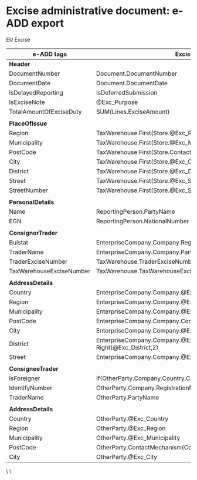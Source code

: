# Excise administrative document: e-ADD export

EU Excise

|**e-ADD tags**|**Excise Product Code**|
| ------------------------------------------------------------ | ------------------- |
|**Header**|
| DocumentNumber|Document.DocumentNumber|
| DocumentDate| Document.DocumentDate |
| IsDelayedReporting |IsDeferredSubmission|
| IsExciseNote | @Exc_Purpose |
| TotalAmountOfExciseDuty |SUM(Lines.ExciseAmount)|
|                                                                                   |
|**PlaceOfIssue**|
| Region | TaxWarehouse.First(Store.@Exc_Region) |
| Municipality | TaxWarehouse.First(Store.@Exc_Municipality) |
| PostCode   |TaxWarehouse.First(Store.ContactMechanism(ContactMechanismType=P))  |
| City | TaxWarehouse.First(Store.@Exc_City)|
| District | TaxWarehouse.First(Store.@Exc_District) |
| Street | TaxWarehouse.First(Store.@Exc_Street)|
| StreetNumber | TaxWarehouse.First(Store.@Exc_StreetNumber) |
|                                                                                    |
|**PersonalDetails**|
| Name | ReportingPerson.PartyName|
| EGN | ReportingPerson.NationalNumber |
|                                                                                    |
| **ConsignorTrader**                 |
| Bulstat   | EnterpriseCompany.Company.RegistrationNumber |
| TraderName | EnterpriseCompany.Company.PartyName |
| TraderExciseNumber | TaxWarehouse.TraderExciseNumber|
| TaxWarehouseExciseNumber|TaxWarehouse.TaxWarehouseExciseNumber|
|                                                                                    |
| **AddressDetails**|
| Country |EnterpriseCompany.Company.@Exc_Country|
| Region|EnterpriseCompany.Company.@Exc_Region|
| Municipality|EnterpriseCompany.Company.@Exc_Municipality|
| PostCode| EnterpriseCompany.Company.ContactMechanism(ContactMechanismType=P)|
| City | EnterpriseCompany.Company.@Exc_City |
| District | EnterpriseCompany.Company.@Exc_District ___ District = Right(@Exc_District,2) |
| Street | EnterpriseCompany.Company.@Exc_Street |
|                                                                                     |
| **ConsigneeTrader** | 
| IsForeigner | If(OtherParty.Company.Country.Code='BG',False,True) |
| IdentifyNumber | OtherParty.Company.RegistrationNumber |
| TraderName | OtherParty.PartyName |
|                                                                                     |
| **AddressDetails** |
| Country | OtherParty.@Exc_Country |
| Region | OtherParty.@Exc_Region |
| Municipality | OtherParty.@Exc_Municipality |
| PostCode | OtherParty.ContactMechanism(ContactMechanismType=P) |
| City | OtherParty.@Exc_City |
\ \
